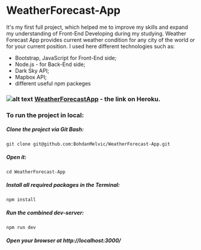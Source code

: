 # WeatherForecast-App

It's my first full project, which helped me to improve my skills and expand my understanding of Front-End Developing during my studying.
Weather Forecast App provides current weather condition for any city of the world or for your current position.
I used here different technologies such as:

- Bootstrap, JavaScript for Front-End side;
- Node.js - for Back-End side;
- Dark Sky API;
- Mapbox API;
- different useful npm packeges



### ![alt text](https://res.cloudinary.com/practicaldev/image/fetch/s--K2q0A5SX--/c_limit%2Cf_auto%2Cfl_progressive%2Cq_auto%2Cw_880/https://thepracticaldev.s3.amazonaws.com/i/2elgd5zp07wkeilkna63.png "Logo Title Text 1") [WeatherForecastApp](https://melvic-weather-forecast.herokuapp.com/ ) - the link on Heroku.

### To run the project in local:
##### Clone the project via Git Bash: 
```
git clone git@github.com:BohdanMelvic/WeatherForecast-App.git
```

##### Open it:
```
cd WeatherForecast-App
```

##### Install all required packages in the Terminal:
```
npm install
```

##### Run the combined dev-server:
```
npm run dev
```

##### Open your browser at http://localhost:3000/
<br>

